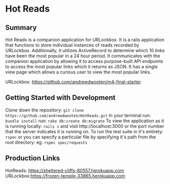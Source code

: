 # Hot Reads

## Summary

  Hot Reads is a companion application for URLockbox. It is a rails application that functions to store individual instances of reads recorded by URLockbox. Additionally, it utilizes ActiveRecord to determine which 10 links have been the most popular in a 24 hour period. It communicates with the companion application by allowing it to access purpose-built API endpoints to access the most popular links which it returns as JSON. It has a single view page which allows a curious user to view the most popular links.

URLockbox: https://github.com/andrewdwooten/m4-final-starter

## Getting Started with Development

  Clone down the repository: `git clone https://github.com/andrewdwooten/HotReads.git`
  In your terminal run: `bundle install`
                   run: `rake db:create db:migrate`
  To view the application as it is running locally: `rails s` and visit http://localhost:3000 or the port number that the     server indicates it is running on.
  To run the test suite in it's entirety: `rspec` or you can specify a particular file by specifying it's path from the root directory: eg. `rspec spec/requests`
  
 ## Production Links
 
 HotReads: https://sheltered-cliffs-80557.herokuapp.com 
 URLockbox:https://frozen-temple-33865.herokuapp.com
